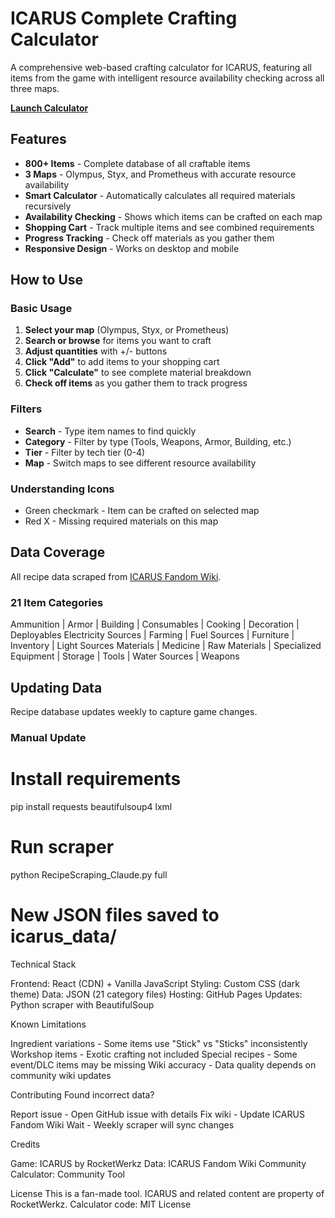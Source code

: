 # ICARUS Complete Crafting Calculator

A comprehensive web-based crafting calculator for ICARUS, featuring all items from the game with intelligent resource availability checking across all three maps.

**[Launch Calculator](https://schylerchase.github.io/icarus-calculator/)**

## Features

- **800+ Items** - Complete database of all craftable items
- **3 Maps** - Olympus, Styx, and Prometheus with accurate resource availability
- **Smart Calculator** - Automatically calculates all required materials recursively
- **Availability Checking** - Shows which items can be crafted on each map
- **Shopping Cart** - Track multiple items and see combined requirements
- **Progress Tracking** - Check off materials as you gather them
- **Responsive Design** - Works on desktop and mobile

## How to Use

### Basic Usage

1. **Select your map** (Olympus, Styx, or Prometheus)
2. **Search or browse** for items you want to craft
3. **Adjust quantities** with +/- buttons
4. **Click "Add"** to add items to your shopping cart
5. **Click "Calculate"** to see complete material breakdown
6. **Check off items** as you gather them to track progress

### Filters

- **Search** - Type item names to find quickly
- **Category** - Filter by type (Tools, Weapons, Armor, Building, etc.)
- **Tier** - Filter by tech tier (0-4)
- **Map** - Switch maps to see different resource availability

### Understanding Icons

- Green checkmark - Item can be crafted on selected map
- Red X - Missing required materials on this map

## Data Coverage

All recipe data scraped from [ICARUS Fandom Wiki](https://icarus.fandom.com).

### 21 Item Categories

Ammunition | Armor | Building | Consumables | Cooking | Decoration | Deployables
Electricity Sources | Farming | Fuel Sources | Furniture | Inventory | Light Sources
Materials | Medicine | Raw Materials | Specialized Equipment | Storage | Tools | Water Sources | Weapons

## Updating Data

Recipe database updates weekly to capture game changes.

### Manual Update

# Install requirements
pip install requests beautifulsoup4 lxml

# Run scraper
python RecipeScraping_Claude.py full

# New JSON files saved to icarus_data/

Technical Stack

Frontend: React (CDN) + Vanilla JavaScript
Styling: Custom CSS (dark theme)
Data: JSON (21 category files)
Hosting: GitHub Pages
Updates: Python scraper with BeautifulSoup

Known Limitations

Ingredient variations - Some items use "Stick" vs "Sticks" inconsistently
Workshop items - Exotic crafting not included
Special recipes - Some event/DLC items may be missing
Wiki accuracy - Data quality depends on community wiki updates

Contributing
Found incorrect data?

Report issue - Open GitHub issue with details
Fix wiki - Update ICARUS Fandom Wiki
Wait - Weekly scraper will sync changes

Credits

Game: ICARUS by RocketWerkz
Data: ICARUS Fandom Wiki Community
Calculator: Community Tool

License
This is a fan-made tool. ICARUS and related content are property of RocketWerkz.
Calculator code: MIT License
